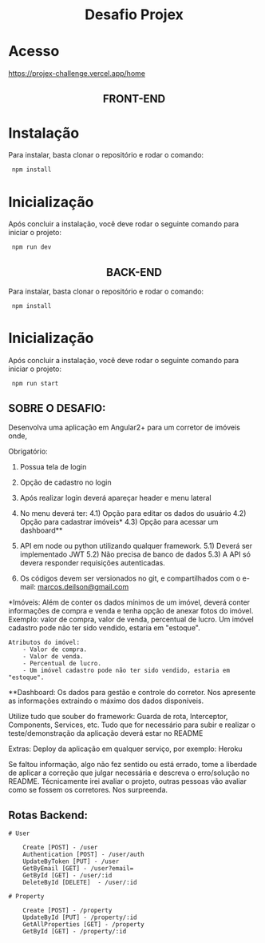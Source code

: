 <h1 align="center">Desafio Projex</h1>

# Acesso

https://projex-challenge.vercel.app/home

<h2 align="center">FRONT-END</h2>

# Instalação
Para instalar, basta clonar o repositório e rodar o comando: 
``` bash
 npm install
```

# Inicialização
Após concluir a instalação, você deve rodar o seguinte comando para iniciar o projeto:
``` bash
 npm run dev
```

<h2 align="center">BACK-END</h2>

Para instalar, basta clonar o repositório e rodar o comando: 
``` bash
 npm install
```

# Inicialização
Após concluir a instalação, você deve rodar o seguinte comando para iniciar o projeto:
``` bash
 npm run start
```

## SOBRE O DESAFIO:

Desenvolva uma aplicação em Angular2+ para um corretor de imóveis onde,

Obrigatório:
1) Possua tela de login
2) Opção de cadastro no login
3) Após realizar login deverá apareçar header e menu lateral
4) No menu deverá ter:
	4.1) Opção para editar os dados do usuário
	4.2) Opção para cadastrar imóveis*
	4.3) Opção para acessar um dashboard**

5) API em node ou python utilizando qualquer framework.
	5.1) Deverá ser implementado JWT
	5.2) Não precisa de banco de dados
	5.3) A API só devera responder requisições autenticadas.

6) Os códigos devem ser versionados no git, e compartilhados com o e-mail: marcos.deilson@gmail.com


*Imóveis:
	Além de conter os dados mínimos de um imóvel, deverá conter informações de compra e venda e tenha opção de anexar fotos do imóvel. Exemplo: valor de compra, valor de venda, percentual de lucro.
	Um imóvel cadastro pode não ter sido vendido, estaria em "estoque".

	Atributos do imóvel:
		- Valor de compra.
		- Valor de venda.
		- Percentual de lucro.
		- Um imóvel cadastro pode não ter sido vendido, estaria em "estoque".

**Dashboard:
	Os dados para gestão e controle do corretor.
	Nos apresente as informações extraindo o máximo dos dados disponíveis.

Utilize tudo que souber do framework: Guarda de rota, Interceptor, Components, Services, etc.
Tudo que for necessário para subir e realizar o teste/demonstração da aplicação deverá estar no README

Extras:
	Deploy da aplicação em qualquer serviço, por exemplo: Heroku

Se faltou informação, algo não fez sentido ou está errado, tome a liberdade de aplicar a correção que julgar necessária e descreva o erro/solução no README.
Técnicamente irei avaliar o projeto, outras pessoas vão avaliar como se fossem os corretores. Nos surpreenda.

## Rotas Backend:
	# User
	
		Create [POST] - /user
		Authentication [POST] - /user/auth
		UpdateByToken [PUT] - /user
		GetByEmail [GET] - /user?email=
		GetById [GET] - /user/:id
		DeleteById [DELETE]  - /user/:id
	
	# Property
	
		Create [POST] - /property
		UpdateById [PUT] - /property/:id
		GetAllProperties [GET] - /property
		GetById [GET] - /property/:id
	
